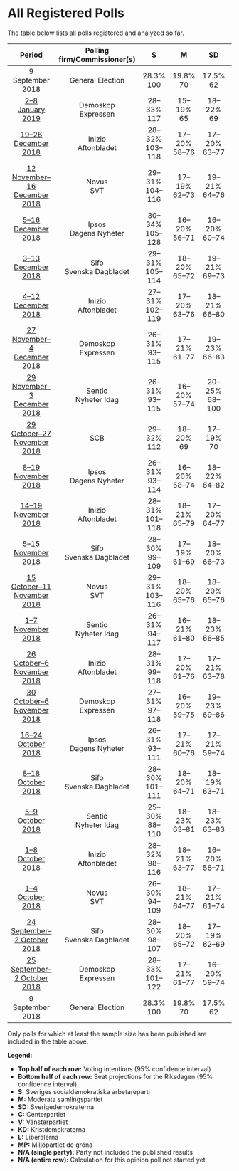 # All Registered Polls

The table below lists all polls registered and analyzed so far.

| Period     | Polling firm/Commissioner(s) | S | M | SD | C | V | KD | L | MP |
|:----------:|:----------------------------:|:--:|:--:|:--:|:--:|:--:|:--:|:--:|:--:|
| 9 September 2018 | General Election | 28.3% <br> 100 | 19.8% <br> 70 | 17.5% <br> 62 | 8.6% <br> 31 | 8.0% <br> 28 | 6.3% <br> 22 | 5.5% <br> 20 | 4.4% <br> 16 |
| [2–8 January 2019](2019-01-08-Demoskop.html) | Demoskop <br> Expressen | 28–33% <br> 117 | 15–19% <br> 65 | 18–22% <br> 69 | 6–8% <br> 24 | 7–9% <br> 30 | 6–9% <br> 27 | 4–6% <br> 17 | 3–5% <br> 0 |
| [19–26 December 2018](2018-12-26-Inizio.html) | Inizio <br> Aftonbladet | 28–32% <br> 103–118 | 17–20% <br> 58–76 | 17–20% <br> 63–77 | 7–10% <br> 24–39 | 7–9% <br> 25–33 | 7–9% <br> 25–37 | 3–4% <br> 0–15 | 3–5% <br> 0–20 |
| [12 November–16 December 2018](2018-12-16-Novus.html) | Novus <br> SVT | 29–31% <br> 104–116 | 17–19% <br> 62–73 | 19–21% <br> 64–76 | 8–9% <br> 26–36 | 7–8% <br> 26–31 | 6–7% <br> 22–27 | 3–4% <br> 0–16 | 4–5% <br> 0–15 |
| [5–16 December 2018](2018-12-16-Ipsos.html) | Ipsos <br> Dagens Nyheter | 30–34% <br> 105–128 | 16–20% <br> 56–71 | 16–20% <br> 60–74 | 6–8% <br> 24–27 | 7–9% <br> 23–31 | 7–9% <br> 27–36 | 3–5% <br> 0–19 | 3–5% <br> 0–16 |
| [3–13 December 2018](2018-12-13-Sifo.html) | Sifo <br> Svenska Dagbladet | 29–31% <br> 105–114 | 18–20% <br> 65–72 | 19–21% <br> 69–73 | 7–8% <br> 27–30 | 7–8% <br> 27–28 | 6–7% <br> 22–25 | 4% <br> 0–16 | 4–5% <br> 0–16 |
| [4–12 December 2018](2018-12-12-Inizio.html) | Inizio <br> Aftonbladet | 27–31% <br> 102–119 | 17–20% <br> 63–76 | 18–21% <br> 66–80 | 8–10% <br> 29–39 | 6–8% <br> 23–32 | 7–9% <br> 25–34 | 3–4% <br> 0–15 | 3–5% <br> 0–17 |
| [27 November–4 December 2018](2018-12-04-Demoskop.html) | Demoskop <br> Expressen | 26–31% <br> 93–115 | 17–21% <br> 61–77 | 19–23% <br> 66–83 | 7–10% <br> 26–36 | 7–9% <br> 24–34 | 5–7% <br> 17–26 | 3–6% <br> 0–20 | 3–5% <br> 0–19 |
| [29 November–3 December 2018](2018-12-03-Sentio.html) | Sentio <br> Nyheter Idag | 26–31% <br> 93–115 | 16–20% <br> 57–74 | 20–25% <br> 68–100 | 5–9% <br> 20–32 | 7–10% <br> 22–38 | 5–8% <br> 17–28 | 3–6% <br> 0–20 | 3–5% <br> 0–21 |
| [29 October–27 November 2018](2018-11-27-SCB.html) | SCB | 29–32% <br> 112 | 18–20% <br> 69 | 17–19% <br> 70 | 8–9% <br> 32 | 8–9% <br> 30 | 5–6% <br> 20 | 4–5% <br> 16 | 3–5% <br> 0 |
| [8–19 November 2018](2018-11-19-Ipsos.html) | Ipsos <br> Dagens Nyheter | 26–31% <br> 93–114 | 16–20% <br> 58–74 | 18–22% <br> 64–82 | 9–12% <br> 31–42 | 7–10% <br> 25–35 | 4–7% <br> 15–24 | 4–6% <br> 0–21 | 3–5% <br> 0–19 |
| [14–19 November 2018](2018-11-19-Inizio.html) | Inizio <br> Aftonbladet | 28–31% <br> 101–118 | 18–21% <br> 65–79 | 17–20% <br> 64–77 | 8–10% <br> 30–40 | 6–8% <br> 24–32 | 6–8% <br> 22–30 | 3–5% <br> 0–17 | 3–4% <br> 0–16 |
| [5–15 November 2018](2018-11-15-Sifo.html) | Sifo <br> Svenska Dagbladet | 28–30% <br> 99–109 | 17–19% <br> 61–69 | 18–20% <br> 66–73 | 8–10% <br> 30–35 | 7–8% <br> 25–30 | 6–7% <br> 22–26 | 4–5% <br> 16–19 | 4–5% <br> 0–16 |
| [15 October–11 November 2018](2018-11-11-Novus.html) | Novus <br> SVT | 29–31% <br> 103–116 | 18–20% <br> 65–76 | 18–20% <br> 65–76 | 8–10% <br> 30–36 | 7–9% <br> 26–32 | 5–7% <br> 19–24 | 3–4% <br> 0–15 | 4–5% <br> 0–18 |
| [1–7 November 2018](2018-11-07-Sentio.html) | Sentio <br> Nyheter Idag | 26–31% <br> 94–117 | 16–21% <br> 61–80 | 18–23% <br> 66–85 | 8–11% <br> 28–42 | 8–11% <br> 28–42 | 4–7% <br> 15–26 | 2–5% <br> 0–17 | 3–5% <br> 0–19 |
| [26 October–6 November 2018](2018-11-06-Inizio.html) | Inizio <br> Aftonbladet | 28–31% <br> 99–118 | 17–20% <br> 61–76 | 17–21% <br> 63–78 | 9–11% <br> 31–42 | 7–9% <br> 25–33 | 5–7% <br> 18–26 | 3–5% <br> 0–18 | 3–5% <br> 0–17 |
| [30 October–6 November 2018](2018-11-06-Demoskop.html) | Demoskop <br> Expressen | 27–31% <br> 97–118 | 16–20% <br> 59–75 | 19–23% <br> 69–86 | 7–10% <br> 27–38 | 7–9% <br> 24–34 | 4–6% <br> 0–22 | 3–5% <br> 0–19 | 3–5% <br> 0–20 |
| [16–24 October 2018](2018-10-24-Ipsos.html) | Ipsos <br> Dagens Nyheter | 26–31% <br> 93–111 | 17–21% <br> 60–76 | 17–21% <br> 59–74 | 8–11% <br> 28–38 | 7–10% <br> 24–34 | 4–6% <br> 0–23 | 4–6% <br> 0–22 | 4–6% <br> 0–22 |
| [8–18 October 2018](2018-10-18-Sifo.html) | Sifo <br> Svenska Dagbladet | 28–30% <br> 101–111 | 18–20% <br> 64–71 | 18–19% <br> 63–71 | 8–10% <br> 30–35 | 7–8% <br> 26–31 | 6–7% <br> 20–23 | 4–5% <br> 16–19 | 4–5% <br> 0–16 |
| [5–9 October 2018](2018-10-09-Sentio.html) | Sentio <br> Nyheter Idag | 25–30% <br> 88–110 | 18–23% <br> 63–81 | 18–23% <br> 63–83 | 6–9% <br> 21–33 | 7–10% <br> 24–37 | 4–7% <br> 16–26 | 3–6% <br> 0–20 | 4–7% <br> 0–24 |
| [1–8 October 2018](2018-10-08-Inizio.html) | Inizio <br> Aftonbladet | 28–32% <br> 98–116 | 18–21% <br> 63–77 | 16–20% <br> 58–71 | 7–10% <br> 27–36 | 6–9% <br> 22–31 | 5–8% <br> 19–27 | 4–6% <br> 0–21 | 3–5% <br> 0–19 |
| [1–4 October 2018](2018-10-04-Novus.html) | Novus <br> SVT | 26–30% <br> 94–109 | 18–21% <br> 64–77 | 17–21% <br> 61–74 | 7–10% <br> 26–35 | 7–10% <br> 26–35 | 5–7% <br> 18–25 | 4–6% <br> 0–20 | 4–5% <br> 0–19 |
| [24 September–2 October 2018](2018-10-02-Sifo.html) | Sifo <br> Svenska Dagbladet | 28–30% <br> 98–107 | 18–20% <br> 65–72 | 17–19% <br> 62–69 | 8–9% <br> 29–34 | 7–8% <br> 26–30 | 6–7% <br> 21–25 | 5–6% <br> 17–21 | 4–5% <br> 0–17 |
| [25 September–2 October 2018](2018-10-02-Demoskop.html) | Demoskop <br> Expressen | 28–33% <br> 101–122 | 17–21% <br> 61–77 | 16–20% <br> 59–74 | 7–10% <br> 27–38 | 6–9% <br> 24–33 | 5–7% <br> 18–27 | 4–6% <br> 0–22 | 3–5% <br> 0–16 |
| 9 September 2018 | General Election | 28.3% <br> 100 | 19.8% <br> 70 | 17.5% <br> 62 | 8.6% <br> 31 | 8.0% <br> 28 | 6.3% <br> 22 | 5.5% <br> 20 | 4.4% <br> 16 |

Only polls for which at least the sample size has been published are included in the table above.

**Legend:**
+ **Top half of each row:** Voting intentions (95% confidence interval)
+ **Bottom half of each row:** Seat projections for the Riksdagen (95% confidence interval)
+ **S:** Sveriges socialdemokratiska arbetareparti
+ **M:** Moderata samlingspartiet
+ **SD:** Sverigedemokraterna
+ **C:** Centerpartiet
+ **V:** Vänsterpartiet
+ **KD:** Kristdemokraterna
+ **L:** Liberalerna
+ **MP:** Miljöpartiet de gröna
+ **N/A (single party):** Party not included the published results
+ **N/A (entire row):** Calculation for this opinion poll not started yet

